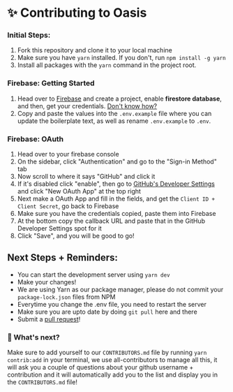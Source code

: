 # ✨ Contributing to Oasis 

### Initial Steps:
1. Fork this repository and clone it to your local machine
2. Make sure you have `yarn` installed. If you don't, run ```npm install -g yarn```
3. Install all packages with the `yarn` command in the project root.

### Firebase: Getting Started

1. Head over to [Firebase](https://firebase.google.com) and create a project, enable **firestore database**, and then, get your credentials. [Don't know how?](https://www.c-sharpcorner.com/article/how-to-create-firebase-web-app-get/) 
2. Copy and paste the values into the `.env.example` file where you can update the boilerplate text, as well as rename `.env.example` to `.env`.

### Firebase: OAuth

1. Head over to your firebase console
2. On the sidebar, click "Authentication" and go to the "Sign-in Method" tab
3. Now scroll to where it says "GitHub" and click it
4. If it's disabled click "enable", then go to <a href="https://github.com/settings/developers">GitHub's Developer Settings</a> and click "New OAuth App" at the top right
5. Next make a OAuth App and fill in the fields, and get the `Client ID + Client Secret`, go back to Firebase
6. Make sure you have the credentials copied, paste them into Firebase
7. At the bottom copy the callback URL and paste that in the GitHub Developer Settings spot for it
8. Click "Save", and you will be good to go!

## Next Steps + Reminders:

- You can start the development server using `yarn dev`
- Make your changes!
- We are using Yarn as our package manager, please do not commit your ```package-lock.json``` files from NPM
- Everytime you change the .env file, you need to restart the server
- Make sure you are upto date by doing ```git pull``` here and there
- Submit a <a href="https://github.com/heybereket/oasis/pulls">pull request</a>!

### 👀 What's next?
Make sure to add yourself to our `CONTRIBUTORS.md` file by running `yarn contrib:add` in your terminal, we use all-contributors to manage all this, it will ask you a couple of questions about your github username + contribution and it will automatically add you to the list and display you in the `CONTRIBUTORS.md` file!

